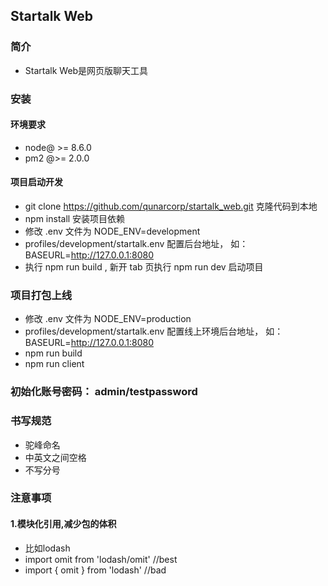 <!--
 * @Description: In User Settings Edit
 * @Author: your name
 * @Date: 2019-08-05 14:54:16
 * @LastEditTime: 2019-08-19 11:05:32
 * @LastEditors: Please set LastEditors
 -->
 ## Startalk Web
### 简介
- Startalk Web是网页版聊天工具
### 安装
  #### 环境要求
  - node@ >= 8.6.0
  - pm2 @>= 2.0.0

  #### 项目启动开发
  - git clone https://github.com/qunarcorp/startalk_web.git 克隆代码到本地
  - npm install 安装项目依赖
  - 修改 .env 文件为 NODE_ENV=development
  - profiles/development/startalk.env 配置后台地址，
    如： BASEURL=http://127.0.0.1:8080
  - 执行 npm run build , 新开 tab 页执行 npm run dev 启动项目

  ### 项目打包上线
  - 修改 .env 文件为 NODE_ENV=production
  - profiles/development/startalk.env 配置线上环境后台地址，
    如： BASEURL=http://127.0.0.1:8080
  - npm run build
  - npm run client

### 初始化账号密码： admin/testpassword


### 书写规范
  - 驼峰命名
  - 中英文之间空格
  - 不写分号

### 注意事项
  #### 1.模块化引用,减少包的体积
  - 比如lodash
  - import omit from 'lodash/omit' //best
  - import { omit } from 'lodash'  //bad